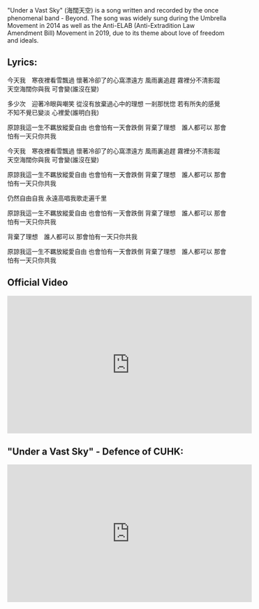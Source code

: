
"Under a Vast Sky" (海闊天空) is a song written and recorded by the once phenomenal band - Beyond. The song was widely sung during the Umbrella Movement in 2014 as well as the Anti-ELAB (Anti-Extradition Law Amendment Bill) Movement in 2019, due to its theme about love of freedom and ideals.



## Lyrics:
今天我　寒夜裡看雪飄過
懷著冷卻了的心窩漂遠方
風雨裏追趕
霧裡分不清影蹤
天空海闊你與我
可會變(誰沒在變)

多少次　迎著冷眼與嘲笑
從沒有放棄過心中的理想
一剎那恍惚
若有所失的感覺
不知不覺已變淡
心裡愛(誰明白我)

原諒我這一生不羈放縱愛自由
也會怕有一天會跌倒
背棄了理想　誰人都可以
那會怕有一天只你共我

今天我　寒夜裡看雪飄過
懷著冷卻了的心窩漂遠方
風雨裏追趕
霧裡分不清影蹤
天空海闊你與我
可會變(誰沒在變)

原諒我這一生不羈放縱愛自由
也會怕有一天會跌倒
背棄了理想　誰人都可以
那會怕有一天只你共我

仍然自由自我
永遠高唱我歌走遍千里

原諒我這一生不羈放縱愛自由
也會怕有一天會跌倒
背棄了理想　誰人都可以
那會怕有一天只你共我

背棄了理想　誰人都可以
那會怕有一天只你共我

原諒我這一生不羈放縱愛自由
也會怕有一天會跌倒
背棄了理想　誰人都可以
那會怕有一天只你共我

## Official Video

<iframe width="560" height="315" src="https://www.youtube.com/watch?v=qu_FSptjRic" title="YouTube video player" frameborder="0" allow="accelerometer; autoplay; clipboard-write; encrypted-media; gyroscope; picture-in-picture" allowfullscreen></iframe>

## "Under a Vast Sky" - Defence of CUHK:

<iframe width="560" height="315" src="https://www.youtube.com/watch?v=Swxhubp82ds" title="YouTube video player" frameborder="0" allow="accelerometer; autoplay; clipboard-write; encrypted-media; gyroscope; picture-in-picture" allowfullscreen></iframe>
